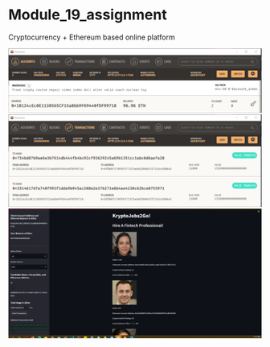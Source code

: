 # Module_19_assignment
Cryptocurrency + Ethereum based online platform

![Image](https://github.com/zel1001/Module_19_assignment/blob/main/Images/1.png)
![Image](https://github.com/zel1001/Module_19_assignment/blob/main/Images/2.png)
![Image](https://github.com/zel1001/Module_19_assignment/blob/main/Images/3.png)
